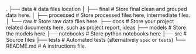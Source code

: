 .
├── data                    # data files location
│   ├── final               # Store final clean and grouped data here.
│   ├── processed           # Store processed files here, intermediate files.
│   └── raw                 # Store raw data files here.
├── docs                    # Store your project related documents here, such as project report, ideas
├── models                  # Store the models here
├── notebooks               # Store python notebooks here
├── src                     # Source files
├── tests                   # Automated tests (alternatively `spec` or `tests`)
└── README.md               # A instructions file.
